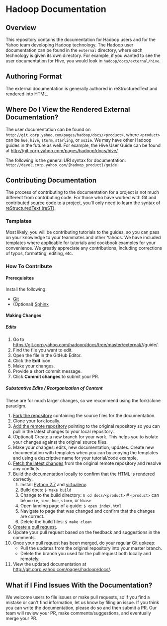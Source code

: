 # Hadoop Documentation

## Overview

This repository contains the documentation for Hadoop users and for the Yahoo team
developing Hadoop technology. The Hadoop user documentation can be found in the
`external` directory, where each technology is given its own directory. For example,
if you wanted to see the user documentation for Hive, you would look in `hadoop/docs/external/hive`.

## Authoring Format

The external documentation is generally authored in reStructuredText and rendered into HTML.

## Where Do I View the Rendered External Documentation?

The user documentation can be found on `http://git.corp.yahoo.com/pages/hadoop/docs/<product>`, where 
`<product>` can be `hue`, `hive`, `storm`, `starling`, or `oozie`. We may have other
Hadoop guides in the future as well. For example,
the Hive User Guide can be found at http://git.corp.yahoo.com/pages/hadoop/docs/hive/. 

The following is the general URI syntax for documentation: `http://devel.corp.yahoo.com/{hadoop_product}/guide` 

## Contributing Documentation

The process of contributing to the documentation for a project is not much different from contributing code.
For those who have worked with Git and contributed source code to a project, you'll only need to learn
the syntax of [reStructuredText (reST)](http://docutils.sourceforge.net/docs/ref/rst/restructuredtext.html).

### Templates

Most likely, you will be contributing tutorials to the guides, so you can pass on your knowledge to your
teammates and other Yahoos. We have included templates where applicable for tutorials and cookbook examples
for your convenience. We greatly appreciate any contributions, including corrections of typos, formatting,
editing, etc.

### How To Contribute
 
#### Prerequisites

Install the following:

* [Git](http://git-scm.com/book/en/Getting-Started-Installing-Git, "Installing Git")
* (Optional) [Sphinx](http://sphinx-doc.org/latest/install.html, "Sphinx Installation")

#### Making Changes

##### Edits 

1. Go to https://git.corp.yahoo.com/hadoop/docs/tree/master/external//<product>/guide/.
1. Find the file you want to edit.
1. Open the file in the GitHub Editor.
1. Click the **Edit** icon.
1. Make your changes.
1. Provide a short commit message.
1. Click **Commit changes** to submit your PR.

##### Substantive Edits / Reorganization of Content

These are for much larger changes, so we recommend using the fork/clone paradigm. 

1. [Fork the repository](https://help.github.com/articles/fork-a-repo, "Forking Git Repository") containing the source files for the documentation. 
1. Clone your fork locally.
1. [Add the remote repository](https://help.github.com/articles/adding-a-remote, "Add a Remote") 
   pointing to the original repository so you can pull in the latest changes to your local repository.
1. (Optional) Create a new branch for your work. This helps you to isolate your changes against the original source files.
1. Make your changes: edits, new documentation, updates. Create new documentation with templates when you can by copying the templates and using a descriptive name for your tutorial/code example.
1. [Fetch the latest changes](https://help.github.com/articles/fetching-a-remote#fetch, "Fetch From a Remote") 
   from the original remote repository and resolve any conflicts.
1. Build the documentation locally to confirm that the HTML is rendered correctly: 
    1. Install [Python 2.7](https://www.python.org/downloads/) and [virtualenv](https://pypi.python.org/pypi/virtualenv).
    1. Build docs: `$ make build`
    1. Change to the build directory: `$ cd docs/<product>` # `<product>` can be `oozie`, `hive`, `hue`, `storm`, or `hbase` 
    1. Open landing page of a guide: `$ open index.html`
    1. Navigate to page that was changed and confirm that the changes are correct.
    1. Delete the build files: `$ make clean` 
1. [Create a pull request](https://help.github.com/articles/creating-a-pull-request, "Create Pull Request"). 
1. Update your pull request based on the feedback and suggestions in the comments.
1. Once your pull request has been merged, do your regular Git upkeep:
   * Pull the updates from the original repository into your master branch.
   * Delete the branch you used for the pull request both locally and remotely.
1. View the updated documentation at http://git.corp.yahoo.com/pages/hadoop/docs/<product>.
 
## What if I Find Issues With the Documentation?

We welcome users to file issues or make pull requests, so if you
find a mistake or can't find information, let us know by filing an issue.
If you think you can write the documentation, please do so and then submit a PR.
Our team will review your PR, make comments/suggestions, and eventually
merge your PR.

